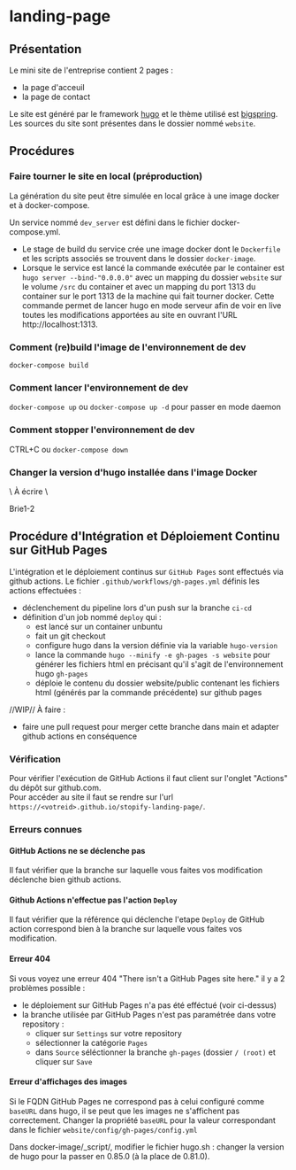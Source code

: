 # landing-page
## Présentation
Le mini site de l'entreprise contient 2 pages :
- la page d'acceuil
- la page de contact

Le site est généré par le framework [hugo](https://gohugo.io/) et le thème utilisé est [bigspring](https://themes.gohugo.io/bigspring-hugo-startup-theme/).
Les sources du site sont présentes dans le dossier nommé `website`.

## Procédures
### Faire tourner le site en local (préproduction)
La génération du site peut être simulée en local grâce à une image docker et à docker-compose.

Un service nommé `dev_server` est défini dans le fichier docker-compose.yml.
- Le stage de build du service crée une image docker dont le `Dockerfile` et les scripts associés se trouvent dans le dossier `docker-image`.
- Lorsque le service est lancé la commande exécutée par le container est `hugo server --bind-"0.0.0.0"` avec un mapping du dossier `website` sur le volume `/src` du container et avec un mapping du port 1313 du container sur le port 1313 de la machine qui fait tourner docker. Cette commande permet de lancer hugo en mode serveur afin de voir en live toutes les modifications apportées au site en ouvrant l'URL http://localhost:1313.

### Comment (re)build l'image de l'environnement de dev
`docker-compose build`

### Comment lancer l'environnement de dev
`docker-compose up` ou `docker-compose up -d` pour passer en mode daemon

### Comment stopper l'environnement de dev
CTRL+C ou `docker-compose down`

### Changer la version d'hugo installée dans l'image Docker

\\ À écrire \\


Brie1-2
## Procédure d'Intégration et Déploiement Continu sur GitHub Pages
L'intégration et le déploiement continus sur `GitHub Pages` sont effectués via github actions.
Le fichier `.github/workflows/gh-pages.yml` définis les actions effectuées :
- déclenchement du pipeline lors d'un push sur la branche `ci-cd`
- définition d'un job nommé `deploy` qui :
  - est lancé sur un container unbuntu
  - fait un git checkout
  - configure hugo dans la version définie via la variable `hugo-version`
  - lance la commande `hugo --minify -e gh-pages -s website` pour générer les fichiers html en précisant qu'il s'agit de l'environnement hugo `gh-pages`
  - déploie le contenu du dossier website/public contenant les fichiers html (générés par la commande précédente) sur github pages

//WIP// À faire :
- faire une pull request pour merger cette branche dans main et adapter github actions en conséquence

### Vérification
Pour vérifier l'exécution de GitHub Actions il faut client sur l'onglet "Actions" du dépôt sur github.com.  
Pour accéder au site il faut se rendre sur l'url `https://<votreid>.github.io/stopify-landing-page/`.

### Erreurs connues
#### GitHub Actions ne se déclenche pas
Il faut vérifier que la branche sur laquelle vous faites vos modification déclenche bien github actions.

#### Github Actions n'effectue pas l'action `Deploy`
Il faut vérifier que la référence qui déclenche l'etape `Deploy` de GitHub action correspond bien à la branche sur laquelle vous faites vos modification. 

#### Erreur 404
Si vous voyez une erreur 404 "There isn't a GitHub Pages site here." il y a 2 problèmes possible :
- le déploiement sur GitHub Pages n'a pas été efféctué (voir ci-dessus)
- la branche utilisée par GitHub Pages n'est pas paramétrée dans votre repository :
  - cliquer sur `Settings` sur votre repository
  - sélectionner la catégorie `Pages`
  - dans `Source` séléctionner la branche `gh-pages` (dossier `/ (root)` et cliquer sur `Save`

#### Erreur d'affichages des images
Si le FQDN GitHub Pages ne correspond pas à celui configuré comme `baseURL` dans hugo, il se peut que les images ne s'affichent pas correctement.
Changer la propriété `baseURL` pour la valeur correspondant dans le fichier `website/config/gh-pages/config.yml`

Dans docker-image/_script/, modifier le fichier hugo.sh : changer la version de hugo pour la passer en 0.85.0 (à la place de 0.81.0).


